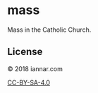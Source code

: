 # mass

Mass in the Catholic Church.

## License

© 2018 iannar.com

[CC-BY-SA-4.0](http://creativecommons.org/licenses/by-sa/4.0/)
